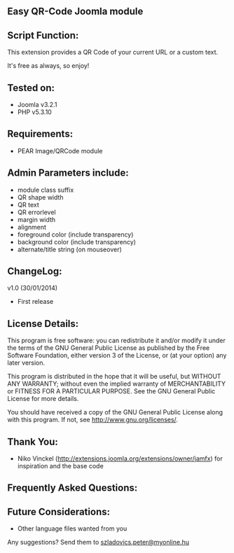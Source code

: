 Easy QR-Code Joomla module
--------------------------

Script Function:
----------------
This extension provides a QR Code of your current URL or a custom text.

It's free as always, so enjoy!

Tested on:
----------
- Joomla v3.2.1
- PHP v5.3.10

Requirements:
-------------
- PEAR Image/QRCode module

Admin Parameters include:
-------------------------
+ module class suffix
+ QR shape width
+ QR text
+ QR errorlevel
+ margin width
+ alignment
+ foreground color (include transparency)
+ background color (include transparency)
+ alternate/title string (on mouseover)

ChangeLog:
----------
v1.0 (30/01/2014)
- First release

License Details:
----------------
This program is free software: you can redistribute it and/or modify it under the terms of the GNU General Public License as published by the Free Software Foundation, either version 3 of the License, or (at your option) any later version.

This program is distributed in the hope that it will be useful,	but WITHOUT ANY WARRANTY; without even the implied warranty of MERCHANTABILITY or FITNESS FOR A PARTICULAR PURPOSE.  See the GNU General Public License for more details.

You should have received a copy of the GNU General Public License along with this program.  If not, see <http://www.gnu.org/licenses/>.


Thank You:
----------
- Niko Vinckel (http://extensions.joomla.org/extensions/owner/jamfx)
    for inspiration and the base code

Frequently Asked Questions:
---------------------------

Future Considerations:
----------------------
- Other language files wanted from you

Any suggestions?  Send them to szladovics.peter@myonline.hu
